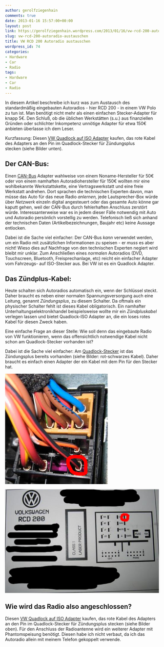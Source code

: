 ```yaml
---
author: gerolfziegenhain
comments: true
date: 2013-01-16 15:57:00+00:00
layout: post
link: https://gerolfziegenhain.wordpress.com/2013/01/16/vw-rcd-200-autoradio-austauschen/
slug: vw-rcd-200-autoradio-austauschen
title: VW RCD 200 Autoradio austauschen
wordpress_id: 74
categories:
- Hardware
- Car
- Radio
tags:
- Hardware
- Car
- Radio
---
```


In diesem Artikel beschreibe ich kurz was zum Austausch des standardmäßig eingebauten Autoradios - hier RCD 200 - in einem VW Polo zu tun ist. Man benötigt nicht mehr als einen einfachen Stecker-Adapter für knapp 5€. Den Schluß, ob die üblichen Werkstätten (s.u.) aus finanziellen Gründen oder schlichter Inkompetenz unnötige Adapter für etwa 150€ anbieten überlasse ich dem Leser.





Kurzfassung: Diesen [VW Quadlock auf ISO Adapter](http://www.amazon.de/gp/product/B000M710QO/ref=cm_cr_rev_prod_title) kaufen, das rote Kabel des Adapters an den Pin im Quadlock-Stecker für Zündungsplus stecken (siehe Bilder unten).


## Der CAN-Bus:




Einen [CAN-Bus](http://de.wikipedia.org/wiki/Controller_Area_Network) Adapter wahlweise von einem Noname-Hersteller für 50€ oder von einem namhaften Autoradiohersteller für 150€ wollten mir eine wohlbekannte Werkstattskette, eine Vertragswerkstatt und eine freie Werkstatt andrehen. Dort sprachen die technischen Experten davon, man müsse das Auto für das neue Radio _anlernen,_ jede Lautsprecher-Box würde über _Netzwerk_ einzeln digital angesteuert oder das gesamte Auto könne gar kaputt gehen, weil der CAN-Bus durch fehlerhaften Anschluss zerstört würde. Interessanterweise war es in jedem dieser Fälle notwendig mit Auto und Autoradio persönlich vorstellig zu werden. Telefonisch ließ sich anhand der technischen Daten (Artikelbezeichnungen, Baujahr etc) keine Aussage entlocken.







Dabei ist die Sache viel einfacher: Der CAN-Bus _kann_ verwendet werden, um ein Radio mit zusätzlichen Informationen zu speisen - er _muss_ es aber nicht! Wieso dies auf Nachfrage von den technischen Experten negiert wird bleibt mir unklar. Zum Anschließen eines _normalen_ Autoradios (DVD, Touchscreen, Bluetooth, Freisprechanlage, etc) reicht ein einfacher Adapter vom Fahrzeugs- auf ISO-Stecker aus. Bei VW ist es ein Quadlock Adapter.







## Das Zündplus-Kabel:




Heute schalten sich Autoradios automatisch ein, wenn der Schlüssel steckt. Daher braucht es neben einer normalen Spannungsversorgung auch eine Leitung, genannt _Zündungsplus_, zu diesem Schalter. Da oftmals ein physischer Schalter fehlt ist dieses Kabel obligatorisch. Ein namhafter Unterhaltungselektronikhandel beispielsweise wollte mir ein _Zündpluskabel_ verlegen lassen und bietet Quadlock-ISO Adapter an, die ein loses rotes Kabel für diesen Zweck haben.







Eine einfache Frage an dieser Stelle: Wie soll denn das eingebaute Radio von VW funktionieren, wenn das offensichtlich notwendige Kabel nicht schon am Quadlock-Stecker vorhanden ist?







Dabei ist die Sache viel einfacher: Am [Quadlock-Stecker](http://en.wikipedia.org/wiki/Connectors_for_car_audio#Quadlock) ist das Zündungsplus bereits vorhanden (siehe Bilder: rot-schwarzes Kabel). Daher braucht es einfach einen Adapter der ein Kabel mit dem Pin für den Stecker hat.

![Zündungsplus am VW Quadlock Stecker](bildschirmfoto2013-01-12um10-38-07.png)


![Pin Belegung Zündungsplus am VW Quadlock Stecker](bildschirmfoto2013-01-12um10-38-23.png)



## Wie wird das Radio also angeschlossen?


Diesen [VW Quadlock auf ISO Adapter](http://www.amazon.de/gp/product/B000M710QO/ref=cm_cr_rev_prod_title) kaufen, das rote Kabel des Adapters an den Pin im Quadlock-Stecker für Zündungsplus stecken (siehe Bilder oben). Für den Anschluss der Radioantenne wird ein weiterer Adapter mit Phantomspeisung benötigt. Diesen habe ich nicht verbaut, da ich das Autoradio allein mit meinem Telefon gekoppelt verwende.

